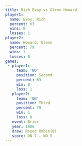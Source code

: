 ```yaml
---
title: Rich Evoy vs Glenn Howard
player1:             
  name: Evoy, Rich   
  percent: 63        
  wins: 0            
  losses: 1          
player2:             
  name: Howard, Glenn
  percent: 79        
  wins: 1            
  losses: 0          
games:
 - player1:          
     team: 'NO'      
     position: Second
     percent: 63     
     win: 0          
     loss: 1         
   player2:         
     team: 'ON'     
     position: Third
     percent: 79    
     win: 1         
     loss: 0        
   event: Brier        
   year: 1986          
   draw: Round Robin(8)
   score: ON 7 - NO 5  
---
```

